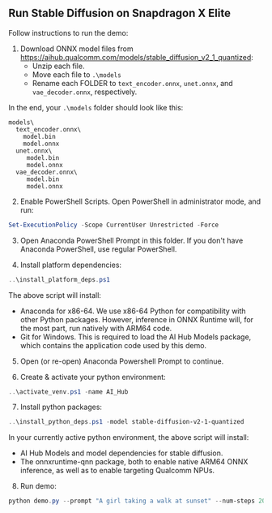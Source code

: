 ## Run Stable Diffusion on Snapdragon X Elite

Follow instructions to run the demo:

1. Download ONNX model files from https://aihub.qualcomm.com/models/stable_diffusion_v2_1_quantized:
    * Unzip each file.
    * Move each file to `.\models`
    * Rename each FOLDER to `text_encoder.onnx`, `unet.onnx`, and `vae_decoder.onnx`, respectively.

In the end, your `.\models` folder should look like this:
```
models\
  text_encoder.onnx\
    model.bin
    model.onnx
  unet.onnx\
     model.bin
     model.onnx
  vae_decoder.onnx\
     model.bin
     model.onnx
```

2. Enable PowerShell Scripts. Open PowerShell in administrator mode, and run:

```powershell
Set-ExecutionPolicy -Scope CurrentUser Unrestricted -Force
```

3. Open Anaconda PowerShell Prompt in this folder. If you don't have Anaconda PowerShell, use regular PowerShell.

4. Install platform dependencies:

```powershell
..\install_platform_deps.ps1
```

The above script will install:
  * Anaconda for x86-64. We use x86-64 Python for compatibility with other Python packages. However, inference in ONNX Runtime will, for the most part, run natively with ARM64 code.
  * Git for Windows. This is required to load the AI Hub Models package, which contains the application code used by this demo.

5. Open (or re-open) Anaconda Powershell Prompt to continue.

6. Create & activate your python environment:

```powershell
..\activate_venv.ps1 -name AI_Hub
```

7. Install python packages:

```powershell
..\install_python_deps.ps1 -model stable-diffusion-v2-1-quantized
```

In your currently active python environment, the above script will install:
  * AI Hub Models and model dependencies for stable diffusion.
  * The onnxruntime-qnn package, both to enable native ARM64 ONNX inference, as well as to enable targeting Qualcomm NPUs.

8. Run demo:

```powershell
python demo.py --prompt "A girl taking a walk at sunset" --num-steps 20
```
